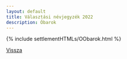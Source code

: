 ```yaml
---
layout: default
title: Választási névjegyzék 2022
description: Óbarok
---
```


{% include settlementHTMLs/OObarok.html %}

[Vissza](./)